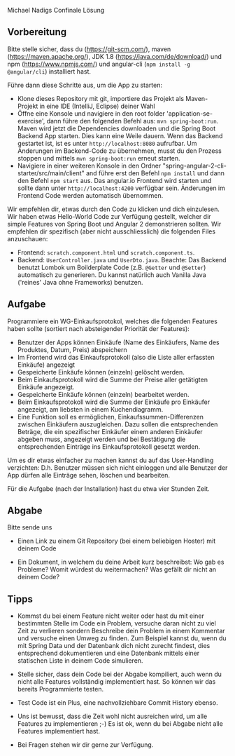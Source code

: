 Michael Nadigs Confinale Lösung

Vorbereitung
------------

Bitte stelle sicher, dass du (https://git-scm.com/), maven (https://maven.apache.org/), JDK 1.8 (https://java.com/de/download/) und npm (https://www.npmjs.com/) und angular-cli (``npm install -g @angular/cli``) installiert hast.


Führe dann diese Schritte aus, um die App zu starten:
- Klone dieses Repository mit git, importiere das Projekt als Maven-Projekt in eine IDE (IntelliJ, Eclipse) deiner Wahl
- Öffne eine Konsole und navigiere in den root folder 'application-se-exercise', dann führe den folgenden Befehl aus: `mvn spring-boot:run`. Maven wird jetzt die Dependencies downloaden und die Spring Boot Backend App starten. Dies kann eine Weile dauern. Wenn das Backend gestartet ist, ist es unter ``http://localhost:8080`` aufrufbar. Um Änderungen im Backend-Code zu übernehmen, musst du den Prozess stoppen und mittels `mvn spring-boot:run` erneut starten.
- Navigiere in einer weiteren Konsole in den Ordner "spring-angular-2-cli-starter/src/main/client" and führe erst den Befehl ``npm install`` und dann den Befehl ``npm start`` aus. Das angular.io Frontend wird starten und sollte dann unter ``http://localhost:4200`` verfügbar sein. Änderungen im Frontend Code werden automatisch übernommen.


Wir empfehlen dir, etwas durch den Code zu klicken und dich einzulesen. Wir haben etwas Hello-World Code zur Verfügung gestellt, welcher dir simple Features von Spring Boot und Angular 2 demonstrieren sollten. Wir empfehlen dir spezifisch (aber nicht ausschliesslich) die folgenden Files anzuschauen: 

- Frontend: ``scratch.component.html`` und ``scratch.component.ts``.
- Backend: ``UserController.java`` und ``UserDto.java``. Beachte: Das Backend benutzt Lombok um Boilderplate Code (z.B. `@Getter` und `@Setter`) automatisch zu generieren. Du kannst natürlich auch Vanilla Java ('reines' Java ohne Frameworks) benutzen.


Aufgabe
--------

Programmiere ein WG-Einkaufsprotokol, welches die folgenden Features haben sollte (sortiert nach absteigender Priorität der Features):

- Benutzer der Apps können Einkäufe (Name des Einkäufers, Name des Produktes, Datum, Preis) abspeichern
- Im Frontend wird das Einkaufsprotokoll (also die Liste aller erfassten Einkäufe) angezeigt
- Gespeicherte Einkäufe können (einzeln) gelöscht werden.
- Beim Einkaufsprotokoll wird die Summe der Preise aller getätigten Einkäufe angezeigt.
- Gespeicherte Einkäufe können (einzeln) bearbeitet werden.
- Beim Einkaufsprotokoll wird die Summe der Einkäufe pro Einkäufer angezeigt, am liebsten in einem Kuchendiagramm.
- Eine Funktion soll es ermöglichen, Einkaufssummen-Differenzen zwischen Einkäufern auszugleichen. Dazu sollen die entsprechenden Beträge, die ein spezifischer Einkäufer einem anderen Einkäufer abgeben muss, angezeigt werden und bei Bestätigung die entsprechenden Einträge ins Einkaufsprotokoll gesetzt werden. 

Um es dir etwas einfacher zu machen kannst du auf das User-Handling verzichten: D.h. Benutzer müssen sich nicht einloggen und alle Benutzer der App dürfen alle Einträge sehen, löschen und bearbeiten.

Für die Aufgabe (nach der Installation) hast du etwa vier Stunden Zeit. 

Abgabe
------

Bitte sende uns 
- Einen Link zu einem Git Repository (bei einem beliebigen Hoster) mit deinem Code

- Ein Dokument, in welchem du deine Arbeit kurz beschreibst: Wo gab es Probleme? Womit würdest du weitermachen? Was gefällt dir nicht an deinem Code?

Tipps
-----
- Kommst du bei einem Feature nicht weiter oder hast du mit einer bestimmten Stelle im Code ein Problem, versuche daran nicht zu viel Zeit zu verlieren sondern Beschreibe dein Problem in einem Kommentar und versuche einen Umweg zu finden. Zum Beispiel kannst du, wenn du mit Spring Data und der Datenbank dich nicht zurecht findest, dies entsprechend dokumentieren und eine Datenbank mittels einer statischen Liste in deinem Code simulieren.

- Stelle sicher, dass dein Code bei der Abgabe kompiliert, auch wenn du nicht alle Features vollständig implementiert hast. So können wir das bereits Programmierte testen.

- Test Code ist ein Plus, eine nachvollziehbare Commit History ebenso.

- Uns ist bewusst, dass die Zeit wohl nicht ausreichen wird, um alle Features zu implementieren ;-) Es ist ok, wenn du bei Abgabe nicht alle Features implementiert hast.

- Bei Fragen stehen wir dir gerne zur Verfügung.
